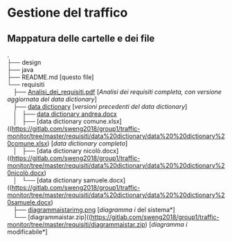 # Gestione del traffico

## Mappatura delle cartelle e dei file

. <br />
├── design <br />
├── java <br />
├── README.md [questo file]<br />
└── requisiti<br />
    &emsp;├── [Analisi_dei_requisiti.pdf](https://gitlab.com/sweng2018/group1/traffic-monitor/tree/master/requisiti/Analisi_dei_requisiti.pdf) [*Analisi dei requisiti completa, con versione aggiornata del data dictionary*]<br />
    &emsp;├── [data dictionary](https://gitlab.com/sweng2018/group1/traffic-monitor/tree/master/requisiti/data%20dictionary) [*versioni precedenti del data dictionary*]<br />
    &emsp;│   ├── [data dictionary andrea.docx](https://gitlab.com/sweng2018/group1/traffic-monitor/tree/master/requisiti/data%20dictionary/data%20%20dictionary%20andrea.docx)<br />
    &emsp;│   ├── [data dictionary comune.xlsx]((https://gitlab.com/sweng2018/group1/traffic-monitor/tree/master/requisiti/data%20dictionary/data%20%20dictionary%20comune.xlsx) [*data dictionary completo*]<br />
    &emsp;│   ├── [data dictionary nicolò.docx]((https://gitlab.com/sweng2018/group1/traffic-monitor/tree/master/requisiti/data%20dictionary/data%20%20dictionary%20nicolò.docx)<br />
    &emsp;│   └── [data dictionary samuele.docx]((https://gitlab.com/sweng2018/group1/traffic-monitor/tree/master/requisiti/data%20dictionary/data%20%20dictionary%20samuele.docx)<br />
    &emsp;├── [diagrammaistarimg.png](https://gitlab.com/sweng2018/group1/traffic-monitor/tree/master/requisiti/diagrammaistarimg.png) [*diagramma i* del sistema*]<br />
    &emsp;└── [diagrammaistar.zip]((https://gitlab.com/sweng2018/group1/traffic-monitor/tree/master/requisiti/diagrammaistar.zip) [*diagramma i* modificabile*]


